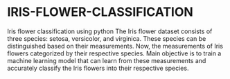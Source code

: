# IRIS-FLOWER-CLASSIFICATION
Iris flower classification using python 
The Iris flower dataset consists of three species: setosa, versicolor, and virginica. These species can be distinguished based on their measurements.
Now, the measurements of Iris flowers categorized by their respective species. 
Main objective is to train a machine learning model that can learn from these measurements and accurately classify the Iris flowers into their respective species.
